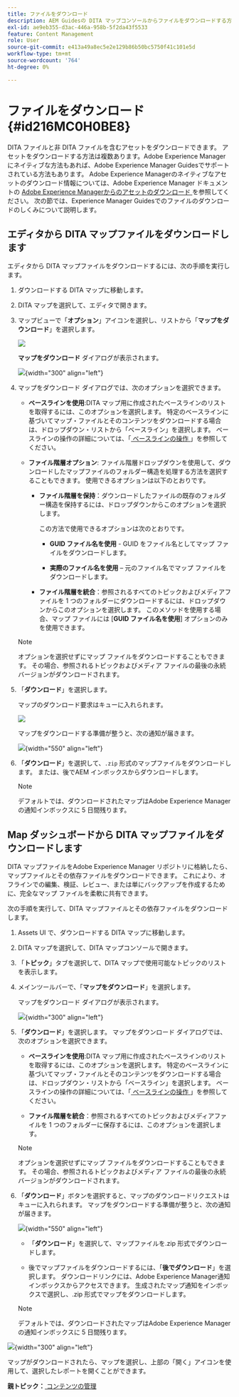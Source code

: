 ```yaml
---
title: ファイルをダウンロード
description: AEM Guidesの DITA マップコンソールからファイルをダウンロードする方法と、AEM リポジトリに DITA マップファイルを書き出す方法を説明します。
exl-id: ae9eb355-d3ac-446a-958b-5f2da43f5533
feature: Content Management
role: User
source-git-commit: e413a49a8ec5e2e129b86b50bc5750f41c101e5d
workflow-type: tm+mt
source-wordcount: '764'
ht-degree: 0%

---
```


# ファイルをダウンロード {#id216MC0H0BE8}

DITA ファイルと非 DITA ファイルを含むアセットをダウンロードできます。 アセットをダウンロードする方法は複数あります。Adobe Experience Managerにネイティブな方法もあれば、Adobe Experience Manager Guidesでサポートされている方法もあります。 Adobe Experience Managerのネイティブなアセットのダウンロード情報については、Adobe Experience Manager ドキュメントの [Adobe Experience Managerからのアセットのダウンロード ](https://experienceleague.adobe.com/docs/experience-manager-cloud-service/assets/manage/download-assets-from-aem.html?lang=ja) を参照してください。 次の節では、Experience Manager Guidesでのファイルのダウンロードのしくみについて説明します。

## エディタから DITA マップファイルをダウンロードします

エディタから DITA マップファイルをダウンロードするには、次の手順を実行します。

1. ダウンロードする DITA マップに移動します。
1. DITA マップを選択して、エディタで開きます。

1. マップビューで「**オプション**」アイコンを選択し、リストから「**マップをダウンロード**」を選択します。

   ![](images/download-map-option-editor.png)

   **マップをダウンロード** ダイアログが表示されます。

   ![](images/download-map-dialog-new.png){width="300" align="left"}

1. マップをダウンロード ダイアログでは、次のオプションを選択できます。

   - **ベースラインを使用**:DITA マップ用に作成されたベースラインのリストを取得するには、このオプションを選択します。 特定のベースラインに基づいてマップ・ファイルとそのコンテンツをダウンロードする場合は、ドロップダウン・リストから「ベースライン」を選択します。 ベースラインの操作の詳細については、「[ ベースラインの操作 ](generate-output-use-baseline-for-publishing.md#)」を参照してください。

   - **ファイル階層オプション**: ファイル階層ドロップダウンを使用して、ダウンロードしたマップファイルのフォルダー構造を処理する方法を選択することもできます。 使用できるオプションは以下のとおりです。

      - **ファイル階層を保持**：ダウンロードしたファイルの既存のフォルダー構造を保持するには、ドロップダウンからこのオプションを選択します。

        この方法で使用できるオプションは次のとおりです。

         - **GUID ファイル名を使用** - GUID をファイル名としてマップ ファイルをダウンロードします。

         - **実際のファイル名を使用** – 元のファイル名でマップ ファイルをダウンロードします。

      - **ファイル階層を統合**：参照されるすべてのトピックおよびメディアファイルを 1 つのフォルダーにダウンロードするには、ドロップダウンからこのオプションを選択します。 このメソッドを使用する場合、マップ ファイルには [**GUID ファイル名を使用**] オプションのみを使用できます。

   >[!NOTE]
   >
   > オプションを選択せずにマップ ファイルをダウンロードすることもできます。 その場合、参照されるトピックおよびメディア ファイルの最後の永続バージョンがダウンロードされます。

1. 「**ダウンロード**」を選択します。

   マップのダウンロード要求はキューに入れられます。

   ![](images/download-map-notification.png)

   マップをダウンロードする準備が整うと、次の通知が届きます。

   ![](images/download-map-success-message.png){width="550" align="left"}

1. 「**ダウンロード**」を選択して、`.zip` 形式のマップファイルをダウンロードします。 または、後でAEM インボックスからダウンロードします。

   >[!NOTE]
   >
   > デフォルトでは、ダウンロードされたマップはAdobe Experience Managerの通知インボックスに 5 日間残ります。

## Map ダッシュボードから DITA マップファイルをダウンロードします

DITA マップファイルをAdobe Experience Manager リポジトリに格納したら、マップファイルとその依存ファイルをダウンロードできます。 これにより、オフラインでの編集、検証、レビュー、または単にバックアップを作成するために、完全なマップ ファイルを柔軟に共有できます。

次の手順を実行して、DITA マップファイルとその依存ファイルをダウンロードします。

1. Assets UI で、ダウンロードする DITA マップに移動します。

1. DITA マップを選択して、DITA マップコンソールで開きます。

1. 「**トピック**」タブを選択して、DITA マップで使用可能なトピックのリストを表示します。

1. メインツールバーで、「**マップをダウンロード**」を選択します。

   マップをダウンロード ダイアログが表示されます。

   ![](images/download-map.png){width="300" align="left"}

1. 「**ダウンロード**」を選択します。 マップをダウンロード ダイアログでは、次のオプションを選択できます。

   - **ベースラインを使用**:DITA マップ用に作成されたベースラインのリストを取得するには、このオプションを選択します。 特定のベースラインに基づいてマップ・ファイルとそのコンテンツをダウンロードする場合は、ドロップダウン・リストから「ベースライン」を選択します。 ベースラインの操作の詳細については、「[ ベースラインの操作 ](generate-output-use-baseline-for-publishing.md#)」を参照してください。

   - **ファイル階層を統合**：参照されるすべてのトピックおよびメディアファイルを 1 つのフォルダーに保存するには、このオプションを選択します。


   >[!NOTE]
   >
   > オプションを選択せずにマップ ファイルをダウンロードすることもできます。 その場合、参照されるトピックおよびメディア ファイルの最後の永続バージョンがダウンロードされます。

1. 「**ダウンロード**」ボタンを選択すると、マップのダウンロードリクエストはキューに入れられます。 マップをダウンロードする準備が整うと、次の通知が届きます。

   ![](images/download-map-prompt.png){width="550" align="left"}

   - 「**ダウンロード**」を選択して、マップファイルを.zip 形式でダウンロードします。

   - 後でマップファイルをダウンロードするには、「**後でダウンロード**」を選択します。 ダウンロードリンクには、Adobe Experience Manager通知インボックスからアクセスできます。 生成されたマップ通知をインボックスで選択し、.zip 形式でマップをダウンロードします。

   >[!NOTE]
   >
   > デフォルトでは、ダウンロードされたマップはAdobe Experience Managerの通知インボックスに 5 日間残ります。

![](images/download-map-inbox.png){width="300" align="left"}

マップがダウンロードされたら、マップを選択し、上部の「開く」アイコンを使用して、選択したレポートを開くことができます。

**親トピック：**&#x200B;[ コンテンツの管理 ](authoring.md)
